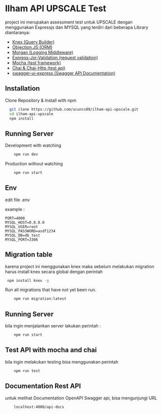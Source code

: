 # Ilham API UPSCALE Test

project ini merupakan assessment test untuk UPSCALE dengan menggunakan Expressjs dan MYSQL yang terdiri dari beberapa Library diantaranya:

- [Knex (Query Builder)](https://knexjs.org/)
- [Objection.JS (ORM)](https://vincit.github.io/objection.js/)
- [Morgan (Logging Middleware)](https://www.npmjs.com/package/morgan)
- [Express-Joi-Validation (request validation)](https://github.com/evanshortiss/express-joi-validation)
- [Mocha (test framework)](https://mochajs.org/)
- [Chai & Chai-Http (test api)](https://www.chaijs.com/)
- [swagger-ui-express (Swagger API Documentation)](https://github.com/scottie1984/swagger-ui-express)

## Installation

Clone Repository & Install with npm

```bash
  git clone https://github.com/ucuncs89/ilham-api-upscale.git
  cd ilham-api-upscale
  npm install
```

## Running Server

Development with watching

```bash
    npm run dev
```

Production without watching

```bash
    npm run start
```

## Env

edit file .env

example :

    PORT=4000
    MYSQL_HOST=0.0.0.0
    MYSQL_USER=root
    MYSQL_PASSWORD=asdf1234
    MYSQL_DB=db_test
    MYSQL_PORT=3306

## Migration table

karena project ini menggunakan knex maka sebelum melakukan migration harus install knex secara global dengan perintah

```bash
 npm install knex -g
```

Run all migrations that have not yet been run.

```bash
    npm run migration:latest
```

## Running Server

bila ingin menjalankan server lakukan perintah :

```bash
    npm run start
```

## Test API with mocha and chai

bila ingin melakukan testing bisa menggunakan perintah

```bash
    npm run test
```

## Documentation Rest API

untuk melihat Documentation OpenAPI Swagger api, bisa mengunjungi URL

```bash
    localhost:4000/api-docs
```

